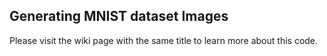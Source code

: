 ## Generating MNIST dataset Images

Please visit the wiki page with the same title to learn more about this code.
